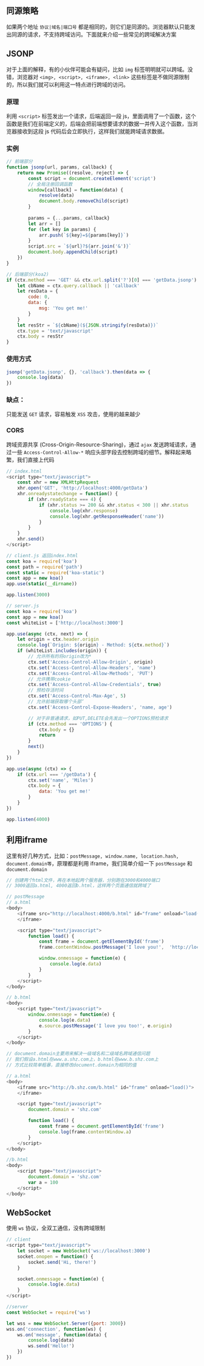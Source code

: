 ##   同源策略

如果两个地址 `协议|域名|端口号` 都是相同的，则它们是同源的。浏览器默认只能发出同源的请求，不支持跨域访问。下面就来介绍一些常见的跨域解决方案



## JSONP

对于上面的解释，有的小伙伴可能会有疑问，比如 `img` 标签明明就可以跨域。没错，浏览器对 `<img>, <script>, <iframe>, <link>` 这些标签是不做同源限制的，所以我们就可以利用这一特点进行跨域的访问。

### 原理

利用 `<script>` 标签发出一个请求，后端返回一段 js，里面调用了一个函数，这个函数是我们在前端定义的，后端会把前端想要请求的数据一并传入这个函数，当浏览器接收到这段 js 代码后会立即执行，这样我们就能跨域请求数据。

### 实例

```js
// 前端部分
function jsonp(url, params, callback) {
    return new Promise((resolve, reject) => {
        const script = document.createElement('script')
        // 全局注册回调函数
        window[callback] = function(data) {
            resolve(data)
            document.body.removeChild(script)
        }
        
        params = {...params, callback}
        let arr = []
        for (let key in params) {
            arr.push(`${key}=${params[key]}`)
        }
        script.src = `${url}?${arr.join('&')}`
        document.body.appendChild(script)
    })
}

// 后端部分(koa2)
if (ctx.method === 'GET' && ctx.url.split('?')[0] === 'getData.jsonp') {
    let cbName = ctx.query.callback || 'callback'
    let resData = {
        code: 0,
        data: {
            msg: 'You get me!'
        }
    }
   	let resStr = `${cbName}(${JSON.stringify(resData)})`
    ctx.type = 'text/javascript'
    ctx.body = resStr
}
```

### 使用方式

```js
jsonp('getData.jsonp', {}, 'callback').then(data => {
    console.log(data)
})
```

### 缺点：

只能发送 `GET` 请求，容易触发 `XSS` 攻击，使用的越来越少



### CORS

跨域资源共享 (Cross-Origin-Resource-Sharing)，通过 `ajax` 发送跨域请求，通过一些 `Access-Control-Allow-*` 响应头部字段去控制跨域的细节。解释起来略繁，我们直接上代码

```js
// index.html
<script type="text/javascript">
    const xhr = new XMLHttpRequest
    xhr.open('GET', 'http://localhost:4000/getData')
    xhr.onreadystatechange = function() {
        if (xhr.readyState === 4) {
            if (xhr.status >= 200 && xhr.status < 300 || xhr.status 						=== 304) {
                console.log(xhr.response)
                console.log(xhr.getResponseHeader('name'))
            }
        }
    }
    xhr.send()
</script>

// client.js 返回index.html
const koa = require('koa')
const path = require('path')
const static = require('koa-static')
const app = new koa()
app.use(static(__dirname))

app.listen(3000)

// server.js
const koa = require('koa')
const app = new koa()
const whiteList = ['http://localhost:3000']

app.use(async (ctx, next) => {
	let origin = ctx.header.origin
	console.log(`Origin: ${origin} - Method: ${ctx.method}`)
	if (whiteList.includes(origin)) {
        // 允许所有的将origin改为*
		ctx.set('Access-Control-Allow-Origin', origin)
		ctx.set('Access-Control-Allow-Headers', 'name')
		ctx.set('Access-Control-Allow-Methods', 'PUT')
		// 允许携带cookie
		ctx.set('Access-Control-Allow-Credentials', true)
		// 预检存活时间
		ctx.set('Access-Control-Max-Age', 5)
		// 允许前端获取哪个头部‘
		ctx.set('Access-Control-Expose-Headers', 'name, age')

        // 对于非普通请求，如PUT,DELETE会先发出一个OPTIONS预检请求
		if (ctx.method === 'OPTIONS') {
			ctx.body = {}
			return 
		}
		next()
	}
})

app.use(async (ctx) => {
	if (ctx.url === '/getData') {
		ctx.set('name', 'Miles')
		ctx.body = {
			data: 'You get me!'
		}
	}
})

app.listen(4000)
```



## 利用iframe

这里有好几种方式，比如：`postMessage, window.name, location.hash, document.domain等`，原理都是利用 iframe，我们简单介绍一下 `postMessage` 和 `document.domain`

```js
// 创建两个html文件，再在本地起两个服务器，分别跑在3000和4000端口
// 3000返回a.html, 4000返回b.html，这样两个页面通信就跨域了

// postMessage
// a.html
<body>
	<iframe src="http://localhost:4000/b.html" id="frame" onload="load()">
	</iframe>

	<script type="text/javascript">
		function load() {
			const frame = document.getElementById('frame')
			frame.contentWindow.postMessage('I love you!', 	'http://localhost:4000')

			window.onmessage = function(e) {
				console.log(e.data)
			}
		}
	</script>
</body>

// b.html
<body>
	<script type="text/javascript">
		window.onmessage = function(e) {
			console.log(e.data)
			e.source.postMessage('I love you too!', e.origin)
		}
	</script>
</body>

// document.domain主要用来解决一级域名和二级域名跨域通信问题
// 我们假设a.html在www.a.shz.com上，b.html在www.b.shz.com上
// 方式比较简单粗暴，直接修改document.domain为相同的值

// a.html
<body>
	<iframe src="http://b.shz.com/b.html" id="frame" onload="load()">
	</iframe>

	<script type="text/javascript">
		document.domain = 'shz.com'

		function load() {
			const frame = document.getElementById('frame')
			console.log(frame.contentWindow.a)
		}
	</script>
</body>

//b.html
<body>
	<script type="text/javascript">
		document.domain = 'shz.com'
		var a = 100
	</script>
</body>
```



## WebSocket

使用 `ws` 协议，全双工通信，没有跨域限制

```js
// client
<script type="text/javascript">
    let socket = new WebSocket('ws://localhost:3000')
    socket.onopen = function() {
        socket.send('Hi, there!')
    }

    socket.onmessage = function(e) {
        console.log(e.data)
    }
</script>

//server
const WebSocket = require('ws')

let wss = new WebSocket.Server({port: 3000})
wss.on('connection', function(ws) {
	ws.on('message', function(data) {
		console.log(data)
		ws.send('Hello!')
	})
})
```



